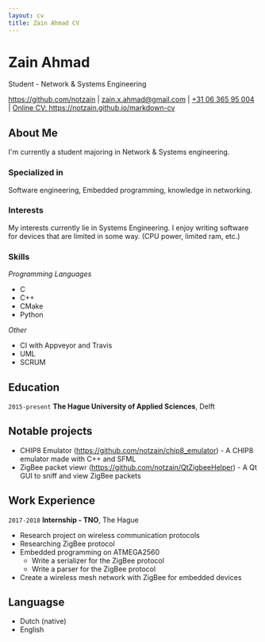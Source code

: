 ```yaml
---
layout: cv
title: Zain Ahmad CV
---
```

# Zain Ahmad
Student - Network & Systems Engineering

<div id="webaddress">
<a href="https://github.com/notzain">https://github.com/notzain</a> 
| <a href="mailto:zain.x.ahmad@gmail.com">zain.x.ahmad@gmail.com</a> 
| <a href="tel:+310636595004">+31 06 365 95 004</a>
| <a href="https://notzain.github.io/markdown-cv">Online CV: https://notzain.github.io/markdown-cv</a> 
</div>


## About Me

I'm currently a student majoring in Network & Systems engineering.

### Specialized in

Software engineering, Embedded programming, knowledge in networking.

### Interests

My interests currently lie in Systems Engineering. I enjoy writing software for devices that are limited in some way. (CPU power, limited ram, etc.)

### Skills

*Programming Languages*
* C
* C++
* CMake
* Python

*Other*
* CI with Appveyor and Travis
* UML
* SCRUM

## Education

`2015-present`
__The Hague University of Applied Sciences__, Delft

## Notable projects

- CHIP8 Emulator (https://github.com/notzain/chip8_emulator) - A CHIP8 emulator made with C++ and SFML
- ZigBee packet viewr (https://github.com/notzain/QtZigbeeHelper) - A Qt GUI to sniff and view ZigBee packets

## Work Experience

`2017-2018`
__Internship - TNO__, The Hague

* Research project on wireless communication protocols
* Researching ZigBee protocol
* Embedded programming on ATMEGA2560
    * Write a serializer for the ZigBee protocol
    * Write a parser for the ZigBee protocol
* Create a wireless mesh network with ZigBee for embedded devices

## Languagse

* Dutch (native)
* English
